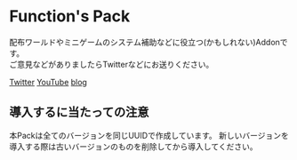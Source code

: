 # Function's Pack
配布ワールドやミニゲームのシステム補助などに役立つ(かもしれない)Addonです。<br>
ご意見などがありましたらTwitterなどにお送りください。

[Twitter](https://twitter.com/GamenetZero)
[YouTube](https://youtube.com/ZeroGameShow)
[blog](http://zenero.cf/)

## 導入するに当たっての注意
本Packは全てのバージョンを同じUUIDで作成しています。
新しいバージョンを導入する際は古いバージョンのものを削除してから導入してください。

